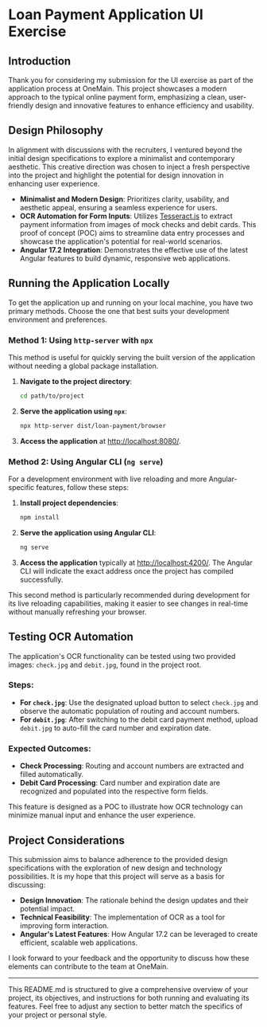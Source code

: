 # Loan Payment Application UI Exercise

## Introduction

Thank you for considering my submission for the UI exercise as part of the application process at OneMain. This project showcases a modern approach to the typical online payment form, emphasizing a clean, user-friendly design and innovative features to enhance efficiency and usability.

## Design Philosophy

In alignment with discussions with the recruiters, I ventured beyond the initial design specifications to explore a minimalist and contemporary aesthetic. This creative direction was chosen to inject a fresh perspective into the project and highlight the potential for design innovation in enhancing user experience.

- **Minimalist and Modern Design**: Prioritizes clarity, usability, and aesthetic appeal, ensuring a seamless experience for users.
- **OCR Automation for Form Inputs**: Utilizes [Tesseract.js](https://github.com/naptha/tesseract.js#tesseractjs) to extract payment information from images of mock checks and debit cards. This proof of concept (POC) aims to streamline data entry processes and showcase the application's potential for real-world scenarios.
- **Angular 17.2 Integration**: Demonstrates the effective use of the latest Angular features to build dynamic, responsive web applications.

## Running the Application Locally

To get the application up and running on your local machine, you have two primary methods. Choose the one that best suits your development environment and preferences.

### Method 1: Using `http-server` with `npx`

This method is useful for quickly serving the built version of the application without needing a global package installation.

1. **Navigate to the project directory**:
   ```sh
   cd path/to/project
   ```
2. **Serve the application using `npx`**:
   ```sh
   npx http-server dist/loan-payment/browser
   ```
3. **Access the application** at [http://localhost:8080/](http://localhost:8080/).

### Method 2: Using Angular CLI (`ng serve`)

For a development environment with live reloading and more Angular-specific features, follow these steps:

1. **Install project dependencies**:
   ```sh
   npm install
   ```
2. **Serve the application using Angular CLI**:
   ```sh
   ng serve
   ```
3. **Access the application** typically at [http://localhost:4200/](http://localhost:4200/). The Angular CLI will indicate the exact address once the project has compiled successfully.

This second method is particularly recommended during development for its live reloading capabilities, making it easier to see changes in real-time without manually refreshing your browser.

## Testing OCR Automation

The application's OCR functionality can be tested using two provided images: `check.jpg` and `debit.jpg`, found in the project root.

### Steps:

- **For `check.jpg`**: Use the designated upload button to select `check.jpg` and observe the automatic population of routing and account numbers.
- **For `debit.jpg`**: After switching to the debit card payment method, upload `debit.jpg` to auto-fill the card number and expiration date.

### Expected Outcomes:

- **Check Processing**: Routing and account numbers are extracted and filled automatically.
- **Debit Card Processing**: Card number and expiration date are recognized and populated into the respective form fields.

This feature is designed as a POC to illustrate how OCR technology can minimize manual input and enhance the user experience.

## Project Considerations

This submission aims to balance adherence to the provided design specifications with the exploration of new design and technology possibilities. It is my hope that this project will serve as a basis for discussing:

- **Design Innovation**: The rationale behind the design updates and their potential impact.
- **Technical Feasibility**: The implementation of OCR as a tool for improving form interaction.
- **Angular's Latest Features**: How Angular 17.2 can be leveraged to create efficient, scalable web applications.

I look forward to your feedback and the opportunity to discuss how these elements can contribute to the team at OneMain.

---

This README.md is structured to give a comprehensive overview of your project, its objectives, and instructions for both running and evaluating its features. Feel free to adjust any section to better match the specifics of your project or personal style.
